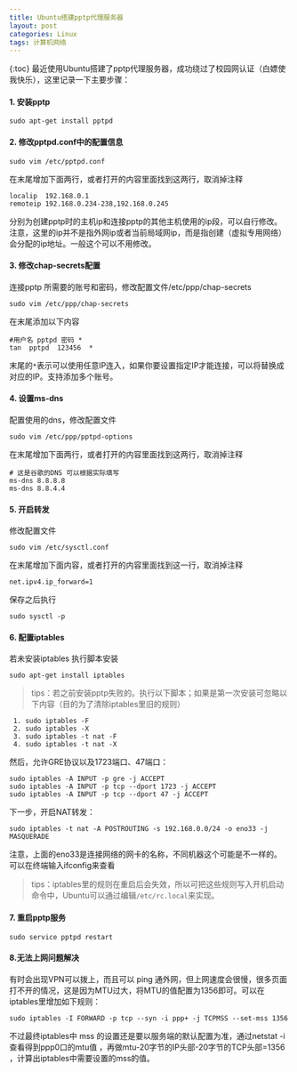 ```yaml
---
title: Ubuntu搭建pptp代理服务器
layout: post
categories: Linux
tags: 计算机网络
---
```

 
{:toc}
最近使用Ubuntu搭建了pptp代理服务器，成功绕过了校园网认证（白嫖使我快乐），这里记录一下主要步骤：

#### 1. 安装pptp

```sudo apt-get install pptpd```

#### 2. 修改pptpd.conf中的配置信息

```sudo vim /etc/pptpd.conf``` 
<!-- more -->
在末尾增加下面两行，或者打开的内容里面找到这两行，取消掉注释

```
localip  192.168.0.1
remoteip 192.168.0.234-238,192.168.0.245
```

分别为创建pptp时的主机ip和连接pptp的其他主机使用的ip段，可以自行修改。
注意，这里的ip并不是指外网ip或者当前局域网ip，而是指创建（虚拟专用网络）会分配的ip地址。一般这个可以不用修改。

#### 3. 修改chap-secrets配置

连接pptp 所需要的账号和密码，修改配置文件/etc/ppp/chap-secrets

```sudo vim /etc/ppp/chap-secrets```

在末尾添加以下内容

```
#用户名 pptpd 密码 *
tan  pptpd  123456  *
```

末尾的`*`表示可以使用任意IP连入，如果你要设置指定IP才能连接，可以将替换成对应的IP。支持添加多个账号。

#### 4. 设置ms-dns

配置使用的dns，修改配置文件

```sudo vim /etc/ppp/pptpd-options```

在末尾增加下面两行，或者打开的内容里面找到这两行，取消掉注释

```
# 这是谷歌的DNS 可以根据实际填写
ms-dns 8.8.8.8
ms-dns 8.8.4.4
```

#### 5. 开启转发

修改配置文件

```sudo vim /etc/sysctl.conf```

在末尾增加下面内容，或者打开的内容里面找到这一行，取消掉注释

```
net.ipv4.ip_forward=1
```

保存之后执行

```sudo sysctl -p```

#### 6. 配置iptables

若未安装iptables 执行脚本安装



```sudo apt-get install iptables```



> tips：若之前安装pptp失败的。执行以下脚本；如果是第一次安装可忽略以下内容（目的为了清除iptables里旧的规则）





```
 1. sudo iptables -F
 2. sudo iptables -X
 3. sudo iptables -t nat -F
 4. sudo iptables -t nat -X
```

然后，允许GRE协议以及1723端口、47端口：

```
sudo iptables -A INPUT -p gre -j ACCEPT 
sudo iptables -A INPUT -p tcp --dport 1723 -j ACCEPT 
sudo iptables -A INPUT -p tcp --dport 47 -j ACCEPT
```

下一步，开启NAT转发：

```
sudo iptables -t nat -A POSTROUTING -s 192.168.0.0/24 -o eno33 -j MASQUERADE
```

注意，上面的eno33是连接网络的网卡的名称，不同机器这个可能是不一样的。可以在终端输入ifconfig来查看
> tips：iptables里的规则在重启后会失效，所以可把这些规则写入开机启动命令中，Ubuntu可以通过编辑`/etc/rc.local`来实现。 


#### 7. 重启pptp服务

```sudo service pptpd restart```

#### 8.无法上网问题解决
有时会出现VPN可以拨上，而且可以 ping 通外网，但上网速度会很慢，很多页面打不开的情况，这是因为MTU过大，将MTU的值配置为1356即可。可以在iptables里增加如下规则： 

```
sudo iptables -I FORWARD -p tcp --syn -i ppp+ -j TCPMSS --set-mss 1356
```

不过最终iptables中 mss 的设置还是要以服务端的默认配置为准，通过netstat -i 查看得到ppp0口的mtu值 ，再做mtu-20字节的IP头部-20字节的TCP头部=1356 ，计算出iptables中需要设置的mss的值。
